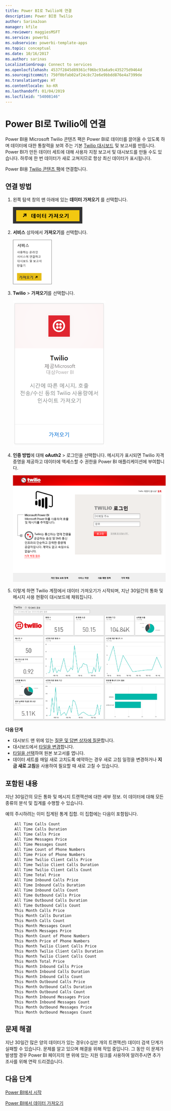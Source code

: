 ```yaml
---
title: Power BI로 Twilio에 연결
description: Power BI용 Twilio
author: SarinaJoan
manager: kfile
ms.reviewer: maggiesMSFT
ms.service: powerbi
ms.subservice: powerbi-template-apps
ms.topic: conceptual
ms.date: 10/16/2017
ms.author: sarinas
LocalizationGroup: Connect to services
ms.openlocfilehash: 4537f2845d89361cf06bc93a6a9c435275d9464d
ms.sourcegitcommit: 750f0bfab02af24c8c72e6e9bbdd876e4a7399de
ms.translationtype: HT
ms.contentlocale: ko-KR
ms.lasthandoff: 01/04/2019
ms.locfileid: "54008146"
---
```

# <a name="connect-to-twilio-with-power-bi"></a>Power BI로 Twilio에 연결
Power BI용 Microsoft Twilio 콘텐츠 팩은 Power BI로 데이터를 끌어올 수 있도록 하며 데이터에 대한 통찰력을 보여 주는 기본 [Twilio 대시보드](https://powerbi.microsoft.com/integrations/twilio) 및 보고서를 만듭니다. Power BI가 만든 데이터 세트에 대해 사용자 지정 보고서 및 대시보드를 만들 수도 있습니다. 하루에 한 번 데이터가 새로 고쳐지므로 항상 최신 데이터가 표시됩니다.

Power BI용 [Twilio 콘텐츠 팩](https://app.powerbi.com/getdata/services/twilio)에 연결합니다.

## <a name="how-to-connect"></a>연결 방법
1. 왼쪽 탐색 창의 맨 아래에 있는 **데이터 가져오기** 를 선택합니다.
   
   ![](media/service-connect-to-twilio/pbi_getdata.png) 
2. **서비스** 상자에서 **가져오기**를 선택합니다.
   
   ![](media/service-connect-to-twilio/pbi_getservices.png) 
3. **Twilio** \> **가져오기**를 선택합니다.
   
   ![](media/service-connect-to-twilio/twilio.png)
4. **인증 방법**에 대해 **oAuth2** \> 로그인을 선택합니다. 메시지가 표시되면 Twilio 자격 증명을 제공하고 데이터에 액세스할 수 권한을 Power BI 애플리케이션에 부여합니다.
   
   ![](media/service-connect-to-twilio/pbi_twilio_login.png)
5. 이렇게 하면 Twilio 계정에서 데이터 가져오기가 시작되며, 지난 30일간의 통화 및 메시지 사용 현황이 대시보드에 채워집니다. 
   
   ![](media/service-connect-to-twilio/pbi_twilio_db.png)

**다음 단계**

* 대시보드 맨 위에 있는 [질문 및 답변 상자에 질문](consumer/end-user-q-and-a.md)합니다.
* 대시보드에서 [타일을 변경](service-dashboard-edit-tile.md)합니다.
* [타일을 선택](consumer/end-user-tiles.md)하여 원본 보고서를 엽니다.
* 데이터 세트를 매일 새로 고치도록 예약하는 경우 새로 고침 일정을 변경하거나 **지금 새로 고침**을 사용하여 필요할 때 새로 고칠 수 있습니다.

## <a name="whats-included"></a>포함된 내용
지난 30일간의 모든 통화 및 메시지 트랜잭션에 대한 세부 정보. 이 데이터에 대해 모든 종류의 분석 및 집계를 수행할 수 있습니다.

예의 주시하려는 이미 집계된 통계 집합. 이 집합에는 다음이 포함됩니다.

        All Time Calls Count  
        All Time Calls Duration  
        All Time Calls Price  
        All Time Messages Price  
        All Time Messages Count  
        All Time Count of Phone Numbers  
        All Time Price of Phone Numbers  
        All Time Twilio Client Calls Price  
        All Time Twilio Client Calls Duration  
        All Time Twilio Client Calls Count  
        All Time Total Price  
        All Time Inbound Calls Price  
        All Time Inbound Calls Duration  
        All Time Inbound Calls Count  
        All Time Outbound Calls Price  
        All Time Outbound Calls Duration  
        All Time Outbound Calls Count  
        This Month Calls Price  
        This Month Calls Duration  
        This Month Calls Count  
        This Month Messages Count  
        This Month Messages Price  
        This Month Count of Phone Numbers  
        This Month Price of Phone Numbers  
        This Month Twilio Client Calls Price  
        This Month Twilio Client Calls Duration  
        This Month Twilio Client Calls Count  
        This Month Total Price  
        This Month Inbound Calls Price  
        This Month Inbound Calls Duration  
        This Month Inbound Calls Count  
        This Month Outbound Calls Price  
        This Month Outbound Calls Duration  
        This Month Outbound Calls Count  
        This Month Inbound Messages Price  
        This Month Inbound Messages Count  
        This Month Outbound Messages Price  
        This Month Outbound Messages Count

## <a name="troubleshooting"></a>문제 해결
지난 30일간 많은 양의 데이터가 있는 경우(수십만 개의 트랜잭션) 데이터 검색 단계가 실패할 수 있습니다. 문제를 알고 있으며 해결을 위해 작업 중입니다. 그 동안 이 문제가 발생할 경우 Power BI 페이지의 맨 위에 있는 지원 링크를 사용하여 알려주시면 추가 조사를 위해 연락 드리겠습니다.

## <a name="next-steps"></a>다음 단계
[Power BI에서 시작](service-get-started.md)

[Power BI에서 데이터 가져오기](service-get-data.md)

